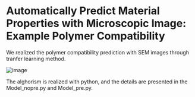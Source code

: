 # Automatically Predict Material Properties with Microscopic Image: Example Polymer Compatibility


We realized the polymer compatibility prediction with SEM images through tranfer learning method.

![image](https://user-images.githubusercontent.com/57347769/226830242-15d96c5b-a660-40b0-9420-221c14327ac8.png)

The alghorism is realized with python, and the details are presented in the Model_nopre.py and Model_pre.py.
